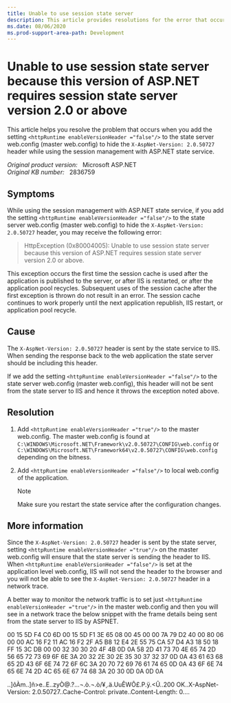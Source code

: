 ```yaml
---
title: Unable to use session state server
description: This article provides resolutions for the error that occurs when you add the setting <httpRuntime enableVersionHeader ="false"/> to the state server web.config.
ms.date: 08/06/2020
ms.prod-support-area-path: Development
---
```

# Unable to use session state server because this version of ASP.NET requires session state server version 2.0 or above

This article helps you resolve the problem that occurs when you add the setting `<httpRuntime enableVersionHeader ="false"/>` to the state server web.config (master web.config) to hide the `X-AspNet-Version: 2.0.50727` header while using the session management with ASP.NET state service.

_Original product version:_ &nbsp; Microsoft ASP.NET  
_Original KB number:_ &nbsp; 2836759

## Symptoms

While using the session management with ASP.NET state service, if you add the setting `<httpRuntime enableVersionHeader ="false"/>` to the state server web.config (master web.config) to hide the `X-AspNet-Version: 2.0.50727` header, you may receive the following error:

> HttpException (0x80004005): Unable to use session state server because this version of ASP.NET requires session state server version 2.0 or above.

This exception occurs the first time the session cache is used after the application is published to the server, or after IIS is restarted, or after the application pool recycles. Subsequent uses of the session cache after the first exception is thrown do not result in an error. The session cache continues to work properly until the next application republish, IIS restart, or application pool recycle.

## Cause

The `X-AspNet-Version: 2.0.50727` header is sent by the state service to IIS. When sending the response back to the web application the state server should be including this header.

If we add the setting `<httpRuntime enableVersionHeader ="false"/>` to the state server web.config (master web.config), this header will not be sent from the state server to IIS and hence it throws the exception noted above.

## Resolution

1. Add `<httpRuntime enableVersionHeader ="true"/>` to the master web.config. The master web.config is found at `C:\WINDOWS\Microsoft.NET\Framework\v2.0.50727\CONFIG\web.config` or `C:\WINDOWS\Microsoft.NET\Framework64\v2.0.50727\CONFIG\web.config` depending on the bitness.

2. Add `<httpRuntime enableVersionHeader ="false"/>` to local web.config of the application.

    > [!NOTE]
    > Make sure you restart the state service after the configuration changes.

## More information

Since the `X-AspNet-Version: 2.0.50727` header is sent by the state server, setting `<httpRuntime enableVersionHeader ="true"/>` on the master web.config will ensure that the state server is sending the header to IIS. When `<httpRuntime enableVersionHeader ="false"/>` is set at the application level web.config, IIS will not send the header to the browser and you will not be able to see the `X-AspNet-Version: 2.0.50727` header in a network trace.

A better way to monitor the network traffic is to set just `<httpRuntime enableVersionHeader ="true"/>` in the master web.config and then you will see in a network trace the below snippet with the frame details being sent from the state server to IIS by ASPNET.

00 15 5D F4 C0 6D 00 15 5D F1 3E 65 08 00 45 00 00 7A 79 D2 40 00 80 06 00 00 AC 16 F2 11 AC 16 F2 2F A5 B8 12 E4 2E 55 75 CA 57 D4 A3 18 50 18 FF 15 3C DB 00 00 32 30 30 20 4F 4B 0D 0A 58 2D 41 73 70 4E 65 74 2D 56 65 72 73 69 6F 6E 3A 20 32 2E 30 2E 35 30 37 32 37 0D 0A 43 61 63 68 65 2D 43 6F 6E 74 72 6F 6C 3A 20 70 72 69 76 61 74 65 0D 0A 43 6F 6E 74 65 6E 74 2D 4C 65 6E 67 74 68 3A 20 30 0D 0A 0D 0A

..]ôÀm..]ñ>e..E..zyÒ@.?...¬.ò.¬.ò/¥¸.ä.UuÊWÔ£.P.ÿ.<Û..200 OK..X-AspNet-Version: 2.0.50727..Cache-Control: private..Content-Length: 0....
